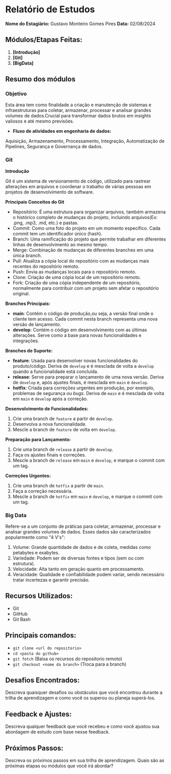 # Relatório de Estudos

**Nome do Estagiário:** Gustavo Monteiro Gomes Pires 
**Data:** 02/08/2024

## **Módulos/Etapas Feitas:**  
1. **[Introdução]**
2. **[Git]**
3. **[BigData]** 

## Resumo dos módulos 

### Objetivo

Esta área tem como finalidade a criação e manutenção de sistemas e infraestruturas para coletar, armazenar, processar e analisar grandes volumes de dados.Crucial para transformar dados brutos em insights valiosos e até mesmo previsões.

- **Fluxo de atividades em engenharia de dados:**

Aquisição, Armazenamento, Processamento, Integração, Automatização de Pipelines, Segurança e Governança de dados.

### Git

**Introdução**

Git é um sistema de versionamento de código, utilizado para rastrear alterações em arquivos e coordenar o trabalho de várias pessoas em projetos de desenvolvimento de software.

**Principais Conceitos do Git**
- Repositório: É uma estrutura para organizar arquivos, também armazena o histórico completo de mudanças do projeto, incluindo arquivos(Ex: .png, .mp3, .md, etc.) e pastas.
- Commit: Como uma foto do projeto em um momento específico. Cada commit tem um identificador único (hash).
- Branch: Uma ramificação do projeto que permite trabalhar em diferentes linhas de desenvolvimento ao mesmo tempo.
- Merge: Combinação de mudanças de diferentes branches em uma única branch.
- Pull: Atualiza a cópia local do repositório com as mudanças mais recentes do repositório remoto.
- Push: Envia as mudanças locais para o repositório remoto.
- Clone: Criação de uma cópia local de um repositório remoto.
- Fork: Criação de uma cópia independente de um repositório, normalmente para contribuir com um projeto sem afetar o repositório original.

**Branches Principais:**
- **main**: Contém o código de produção,ou seja, a versão final onde o cliente tem acesso. Cada commit nesta branch representa uma nova versão de lançamento.
- **develop**: Contém o código em desenvolvimento com as últimas alterações. Serve como a base para novas funcionalidades e integrações.

**Branches de Suporte:**
- **feature**: Usada para desenvolver novas funcionalidades do produto/código. Deriva de `develop` e é mesclada de volta a `develop` quando a funcionalidade está concluída.
- **release**: Serve para preparar o lançamento de uma nova versão. Deriva de `develop` e, após ajustes finais, é mesclada em `main` e `develop`.
- **hotfix**: Criada para correções urgentes em produção, por exemplo, problemas de segurança ou *bugs*. Deriva de `main` e é mesclada de volta em `main` e `develop` após a correção.

**Desenvolvimento de Funcionalidades:**
1. Crie uma branch de `feature` a partir de `develop`.
2. Desenvolva a nova funcionalidade.
3. Mescle a branch de `feature` de volta em `develop`.

**Preparação para Lançamento:**
1. Crie uma branch de `release` a partir de `develop`.
2. Faça os ajustes finais e correções.
3. Mescle a branch de `release` em `main` e `develop`, e marque o commit com um tag.

**Correções Urgentes:**
1. Crie uma branch de `hotfix` a partir de `main`.
2. Faça a correção necessária.
3. Mescle a branch de `hotfix` em `main` e `develop`, e marque o commit com um tag.

### Big Data

Refere-se a um conjunto de práticas para coletar, armazenar, processar e analisar grandes volumes de dados. Esses dados são caracterizados popularmente como "4 V's":

1. Volume: Grande quantidade de dados e de coleta, medidas como petabytes e exabytes.
2. Variedade: Podem ser de diversas fontes e tipos (sem ou com estrutura).
3. Velocidade: Alta tanto em geração quanto em processamento.
4. Veracidade: Qualidade e confiabilidade podem variar, sendo necessário tratar incertezas e garantir precisão.

## **Recursos Utilizados:**  
- Git
- GitHub
- Git Bash

## **Principais comandos:**  
- `git clone <url do repositorio>`
- `cd <pasta do github>`
- `git fetch` (Baixa os recursos do repositorio remoto)
- `git checkout <nome da branch>` (Troca para a branch)  

## **Desafios Encontrados:**  
Descreva quaisquer desafios ou obstáculos que você encontrou durante a trilha de aprendizagem e como você os superou ou planeja superá-los.

## **Feedback e Ajustes:**  
Descreva qualquer feedback que você recebeu e como você ajustou sua abordagem de estudo com base nesse feedback.

## **Próximos Passos:**  
Descreva os próximos passos em sua trilha de aprendizagem. Quais são as próximas etapas ou módulos que você irá abordar?